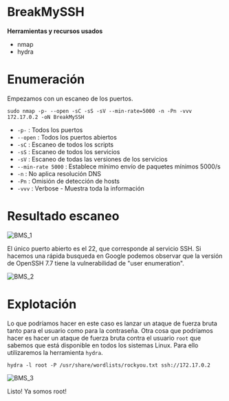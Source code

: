 # BreakMySSH
**Herramientas y recursos usados**
- nmap
- hydra

# Enumeración

Empezamos con un escaneo de los puertos.

`sudo nmap -p- --open -sC -sS -sV --min-rate=5000 -n -Pn -vvv 172.17.0.2 -oN BreakMySSH`

- `-p-` : Todos los puertos
- `--open` : Todos los puertos abiertos
- `-sC` : Escaneo de todos los scripts
- `-sS` : Escaneo de todos los servicios
- `-sV` : Escaneo de todas las versiones de los servicios
- `--min-rate 5000` : Establece mínimo envío de paquetes mínimos 5000/s
- `-n` : No aplica resolución DNS
- `-Pn` : Omisión de detección de hosts
- `-vvv` : Verbose - Muestra toda la información

# Resultado escaneo
![BMS_1](https://github.com/giustiand/DockerLabs-Writeups/blob/main/MuyF%C3%A1cil/.images/BreakMySSH/BMS_1.jpg)  

El único puerto abierto es el 22, que corresponde al servicio SSH.
Si hacemos una rápida busqueda en Google podemos observar que la versión de OpenSSH 7.7 tiene la vulnerabilidad de "user enumeration".
 
![BMS_2](https://github.com/giustiand/DockerLabs-Writeups/blob/main/MuyF%C3%A1cil/.images/BreakMySSH/BMS_2.jpg)  

# Explotación
Lo que podríamos hacer en este caso es lanzar un ataque de fuerza bruta tanto para el usuario como para la contraseña.
Otra cosa que podríamos hacer es hacer un ataque de fuerza bruta contra el usuario `root` que sabemos que está disponible en todos los sistemas Linux.
Para ello utilizaremos la herramienta `hydra`.  

```
hydra -l root -P /usr/share/wordlists/rockyou.txt ssh://172.17.0.2
```

![BMS_3](https://github.com/giustiand/DockerLabs-Writeups/blob/main/MuyF%C3%A1cil/.images/BreakMySSH/BMS_3.jpg)  

Listo! Ya somos root!




